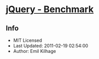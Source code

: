 [jQuery - Benchmark](https://github.com/kilhage/jquery-benchmark)
================================

Info
----------------------------
* MIT Licensed
* Last Updated: 2011-02-19 02:54:00
* Author: Emil Kilhage
